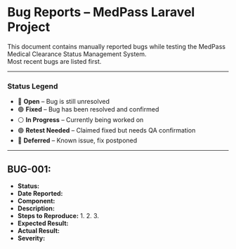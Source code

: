 # Bug Reports – MedPass Laravel Project

This document contains manually reported bugs while testing the MedPass Medical Clearance Status Management System.  
Most recent bugs are listed first.

---

### Status Legend

- 🔴 **Open** – Bug is still unresolved
- 🟢 **Fixed** – Bug has been resolved and confirmed
- ⚪️ **In Progress** – Currently being worked on
- 🟣 **Retest Needed** – Claimed fixed but needs QA confirmation
- 🔵 **Deferred** – Known issue, fix postponed

---

## BUG-001: 
- **Status:** 
- **Date Reported:** 
- **Component:** 
- **Description:** 
- **Steps to Reproduce:**
  1. 
  2. 
  3. 
- **Expected Result:** 
- **Actual Result:** 
- **Severity:** 

